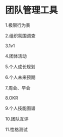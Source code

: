 # 团队管理工具

1.极限行为表

2.组织氛围调查

3.1v1

4.团体活动

5.个人成长规划

6.个人未来预期

7.周会、早会

8.OKR

9.个人技能图谱

10.团队互评

11.性格测试

